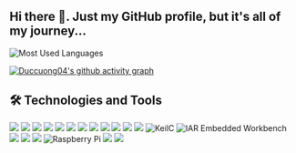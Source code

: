 ## Hi there 👋. Just my GitHub profile, but it's all of my journey...

![Most Used Languages](https://github-readme-stats.vercel.app/api/top-langs/?username=Duccuong04&layout=compact&bg_color=ADD8E6)

[![Duccuong04's github activity graph](https://github-readme-activity-graph.vercel.app/graph?username=Duccuong04&theme=tokyo-night)](https://github.com/Duccuong04/github-readme-activity-graph)

## 🛠️ Technologies and Tools

<p align="left">
  <img src="https://img.shields.io/badge/C-%2300599C.svg?style=for-the-badge&logo=c&logoColor=white"/>
  <img src="https://img.shields.io/badge/C%2B%2B-%2300599C.svg?style=for-the-badge&logo=c%2B%2B&logoColor=white"/>
  <img src="https://img.shields.io/badge/Python-%2314354C.svg?style=for-the-badge&logo=python&logoColor=white"/>
  <img src="https://img.shields.io/badge/Assembly-%23A8B9CC.svg?style=for-the-badge&logo=gnubash&logoColor=white"/>
  <img src="https://img.shields.io/badge/CMake-%2300ADD8.svg?style=for-the-badge&logo=cmake&logoColor=white"/>
  <img src="https://img.shields.io/badge/Makefile-%23f2f2f2.svg?style=for-the-badge&logo=gnu&logoColor=black"/>
  <img src="https://img.shields.io/badge/Bash-%234EAA25.svg?style=for-the-badge&logo=gnubash&logoColor=white"/>
  <img src="https://img.shields.io/badge/Shell%20Script-%23213A3E.svg?style=for-the-badge&logo=gnubash&logoColor=white"/>
  <img src="https://img.shields.io/badge/Git-%23F05032.svg?style=for-the-badge&logo=git&logoColor=white"/>
  <img src="https://img.shields.io/badge/OpenOCD-%23007ACC.svg?style=for-the-badge&logo=visualstudio&logoColor=white"/>
  <img src="https://img.shields.io/badge/VS%20Code-%23007ACC.svg?style=for-the-badge&logo=visual-studio-code&logoColor=white"/>
  <img src="https://img.shields.io/badge/GCC-%23FF6600.svg?style=for-the-badge&logo=gnu&logoColor=white"/>
  <img src="https://img.shields.io/badge/KeilC-%230082C9.svg?style=for-the-badge&logoColor=white" alt="KeilC"/>
  <img src="https://img.shields.io/badge/IAR-%23C1462A.svg?style=for-the-badge&logoColor=white" alt="IAR Embedded Workbench"/>
  <img src="https://img.shields.io/badge/Jenkins-%23D24939.svg?style=for-the-badge&logo=jenkins&logoColor=white"/>
  <img src="https://img.shields.io/badge/GNU-%23000000.svg?style=for-the-badge&logo=gnu&logoColor=white"/>
  <img src="https://img.shields.io/badge/Linux-%23000000.svg?style=for-the-badge&logo=linux&logoColor=white"/>
  <img src="https://img.shields.io/badge/Raspberry%20Pi-%23707070.svg?style=for-the-badge&logo=raspberrypi&logoColor=white" alt="Raspberry Pi"/>
  <img src="https://img.shields.io/badge/STM32-%230073B5.svg?style=for-the-badge&logo=stmicroelectronics&logoColor=white"/>
  <img src="https://img.shields.io/badge/ESP32-%23FFFFFF.svg?style=for-the-badge&logo=esphome&logoColor=black"/>
</p>




<!--
**Duccuong04/Duccuong04** is a ✨ _special_ ✨ repository because its `README.md` (this file) appears on your GitHub profile.

Here are some ideas to get you started:

- 🔭 I’m currently working on ...
- 🌱 I’m currently learning ...
- 👯 I’m looking to collaborate on ...
- 🤔 I’m looking for help with ...
- 💬 Ask me about ...
- 📫 How to reach me: ...
- 😄 Pronouns: ...
- ⚡ Fun fact: ...
-->
